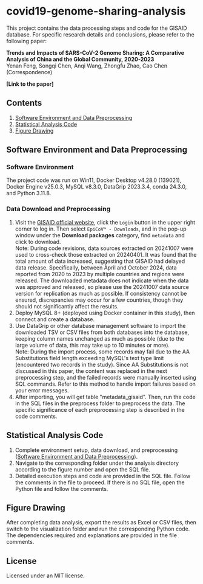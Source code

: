 # **covid19-genome-sharing-analysis**

This project contains the data processing steps and code for the GISAID database. For specific research details and conclusions, please refer to the following paper:

**Trends and Impacts of SARS-CoV-2 Genome Sharing: A Comparative Analysis of China and the Global Community, 2020-2023**  
Yenan Feng, Songqi Chen, Anqi Wang, Zhongfu Zhao, Cao Chen (Correspondence)

**[Link to the paper]**

## Contents
1. [Software Environment and Data Preprocessing](#software-environment-and-data-preprocessing)
2. [Statistical Analysis Code](#statistical-analysis-code)
3. [Figure Drawing](#figure-drawing)

## Software Environment and Data Preprocessing

### Software Environment

The project code was run on Win11, Docker Desktop v4.28.0 (139021), Docker Engine v25.0.3, MySQL v8.3.0, DataGrip 2023.3.4, conda 24.3.0, and Python 3.11.8.

### Data Download and Preprocessing

1. Visit the [GISAID official website](https://gisaid.org/), click the `Login` button in the upper right corner to log in. Then select `EpiCoV™ - Downloads`, and in the pop-up window under the **Download packages** category, find `metadata` and click to download.  
   Note: During code revisions, data sources extracted on 20241007 were used to cross-check those extracted on 20240401. It was found that the total amount of data increased, suggesting that GISAID had delayed data release. Specifically, between April and October 2024, data reported from 2020 to 2023 by multiple countries and regions were released. The downloaded metadata does not indicate when the data was approved and released, so please use the 20241007 data source version for replication as much as possible. If consistency cannot be ensured, discrepancies may occur for a few countries, though they should not significantly affect the results.
2. Deploy MySQL 8+ (deployed using Docker container in this study), then connect and create a database.
3. Use DataGrip or other database management software to import the downloaded TSV or CSV files from both databases into the database, keeping column names unchanged as much as possible (due to the large volume of data, this may take up to 10 minutes or more).  
   Note: During the import process, some records may fail due to the AA Substitutions field length exceeding MySQL's text type limit (encountered two records in the study). Since AA Substitutions is not discussed in this paper, the content was replaced in the next preprocessing step, and the failed records were manually inserted using SQL commands. Refer to this method to handle import failures based on your error messages.
4. After importing, you will get table "metadata_gisaid". Then, run the code in the SQL files in the preprocess folder to preprocess the data. The specific significance of each preprocessing step is described in the code comments.

## Statistical Analysis Code

1. Complete environment setup, data download, and preprocessing ([Software Environment and Data Preprocessing](#software-environment-and-data-preprocessing)).
2. Navigate to the corresponding folder under the analysis directory according to the figure number and open the SQL file.
3. Detailed execution steps and code are provided in the SQL file. Follow the comments in the file to proceed. If there is no SQL file, open the Python file and follow the comments.

## Figure Drawing

After completing data analysis, export the results as Excel or CSV files, then switch to the visualization folder and run the corresponding Python code. The dependencies required and explanations are provided in the file comments.

## License
Licensed under an MIT license.